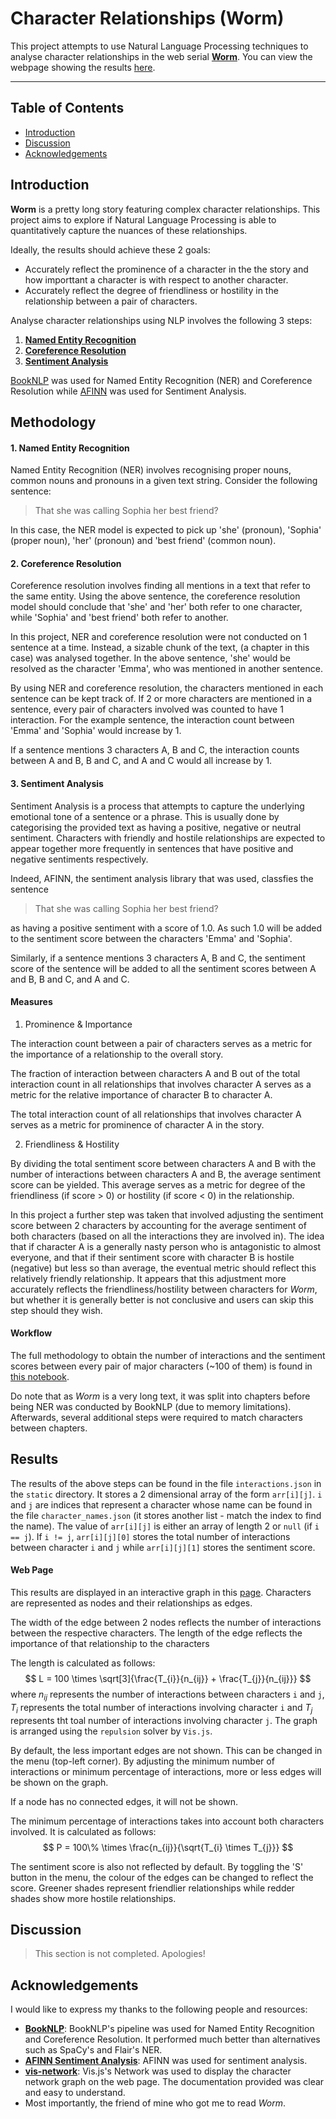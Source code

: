 # Character Relationships (Worm)

This project attempts to use Natural Language Processing techniques to analyse character relationships in the web serial [**Worm**](https://parahumans.wordpress.com/). You can view the webpage showing the results [here](https://cjbuzz.github.io/character-relationship/).

---

## Table of Contents

- [Introduction](#introduction)
- [Discussion](#discussion)
- [Acknowledgements](#acknowledgements)


## Introduction

**Worm** is a pretty long story featuring complex character relationships. This project aims to explore if Natural Language Processing is able to quantitatively capture the nuances of these relationships. 

Ideally, the results should achieve these 2 goals:

- Accurately reflect the prominence of a character in the the story and how importtant a character is with respect to another character. 
- Accurately reflect the degree of friendliness or hostility in the relationship between a pair of characters.  

Analyse character relationships using NLP involves the following 3 steps:

1. [**Named Entity Recognition**](#1-named-entity-recognition)
2. [**Coreference Resolution**](#2-coreference-resolution)
3. [**Sentiment Analysis**](#3-sentiment-analysis)

[BookNLP](https://github.com/booknlp/booknlp) was used for Named Entity Recognition (NER) and Coreference Resolution while [AFINN](https://github.com/fnielsen/afinn) was used for Sentiment Analysis.  

## Methodology

#### 1. Named Entity Recognition

Named Entity Recognition (NER) involves recognising proper nouns, common nouns and pronouns in a given text string. Consider the following sentence: 

> That she was calling Sophia her best friend?

In this case, the NER model is expected to pick up 'she' (pronoun), 'Sophia' (proper noun), 'her' (pronoun) and 'best friend' (common noun). 

#### 2. Coreference Resolution

Coreference resolution involves finding all mentions in a text that refer to the same entity. Using the above sentence, the coreference resolution model should conclude that 'she' and 'her' both refer to one character, while 'Sophia' and 'best friend' both refer to another.

In this project, NER and coreference resolution were not conducted on 1 sentence at a time. Instead, a sizable chunk of the text, (a chapter in this case) was analysed together. In the above sentence, 'she' would be resolved as the character 'Emma', who was mentioned in another sentence. 

By using NER and coreference resolution, the characters mentioned in each sentence can be kept track of. If 2 or more characters are mentioned in a sentence, every pair of characters involved was counted to have 1 interaction. For the example sentence, the interaction count between 'Emma' and 'Sophia' would increase by 1.

If a sentence mentions 3 characters A, B and C, the interaction counts between A and B, B and C, and A and C would all increase by 1.

#### 3. Sentiment Analysis

Sentiment Analysis is a process that attempts to capture the underlying emotional tone of a sentence or a phrase. This is usually done by categorising the provided text as having a positive, negative or neutral sentiment. Characters with friendly and hostile relationships are expected to appear together more frequently in sentences that have positive and negative sentiments respectively.

Indeed, AFINN, the sentiment analysis library that was used, classfies the sentence 
 
> That she was calling Sophia her best friend?

as having a positive sentiment with a score of 1.0. As such 1.0 will be added to the sentiment score between the characters 'Emma' and 'Sophia'.

Similarly, if a sentence mentions 3 characters A, B and C, the sentiment score of the sentence will be added to all the sentiment scores between A and B, B and C, and A and C.

#### Measures

1. Prominence & Importance

The interaction count between a pair of characters serves as a metric for the importance of a relationship to the overall story. 

The fraction of interaction between characters A and B out of the total interaction count in all relationships that involves character A serves as a metric for the relative importance of character B to character A.   

The total interaction count of all relationships that involves character A serves as a metric for prominence of character A in the story.

2. Friendliness & Hostility

By dividing the total sentiment score between characters A and B with the number of interactions between characters A and B, the average sentiment score can be yielded. This average serves as a metric for degree of the friendliness (if score > 0) or hostility (if score < 0) in the relationship.

In this project a further step was taken that involved adjusting the sentiment score between 2 characters by accounting for the average sentiment of both characters (based on all the interactions they are involved in). The idea that if character A is a generally nasty person who is antagonistic to almost everyone, and that if their sentiment score with character B is hostile (negative) but less so than average, the eventual metric should reflect this relatively friendly relationship. It appears that this adjustment more accurately reflects the friendliness/hostility between characters for *Worm*, but whether it is generally better is not conclusive and users can skip this step should they wish.

#### Workflow

The full methodology to obtain the number of interactions and the sentiment scores between every pair of major characters (~100 of them) is found in [this notebook](./workflow.ipynb). 

Do note that as *Worm* is a very long text, it was split into chapters before being NER was conducted by BookNLP (due to memory limitations). Afterwards, several additional steps were required to match characters between chapters.


## Results

The results of the above steps can be found in the file `interactions.json` in the `static` directory. It stores a 2 dimensional array of the form `arr[i][j]`. `i` and `j` are indices that represent a character whose name can be found in the file `character_names.json` (it stores another list - match the index to find the name). The value of `arr[i][j]` is either an array of length 2 or `null` (if `i == j`). If `i != j`, `arr[i][j][0]` stores the total number of interactions between character `i` and `j` while `arr[i][j][1]` stores the sentiment score.

#### Web Page

This results are displayed in an interactive graph in this [page](https://cjbuzz.github.io/character-relationship/). Characters are represented as nodes and their relationships as edges.

The width of the edge between 2 nodes reflects the number of interactions between the respective characters. The length of the edge reflects the importance of that relationship to the characters

The length is calculated as follows:
$$
L = 100 \times \sqrt[3]{\frac{T_{i}}{n_{ij}} + \frac{T_{j}}{n_{ij}}}
$$
where $n_{ij}$ represents the number of interactions between characters `i` and `j`, $T_{i}$ represents the total number of interactions involving character `i` and $T_{j}$ represents tht toal number of interactions involving character `j`. The graph is arranged using the `repulsion` solver by `Vis.js`.

By default, the less important edges are not shown. This can be changed in the menu (top-left corner). By adjusting the minimum number of interactions or minimum percentage of interactions, more or less edges will be shown on the graph.

If a node has no connected edges, it will not be shown.

The minimum percentage of interactions takes into account both characters involved. It is calculated as follows:
$$
P = 100\% \times \frac{n_{ij}}{\sqrt{T_{i} \times T_{j}}} 
$$

The sentiment score is also not reflected by default. By toggling the 'S' button in the menu, the colour of the edges can be changed to reflect the score. Greener shades represent friendlier relationships while redder shades show more hostile relationships.

## Discussion

> This section is not completed. Apologies!

## Acknowledgements

I would like to express my thanks to the following people and resources:
- [**BookNLP**](https://github.com/booknlp/booknlp): BookNLP's pipeline was used for Named Entity Recognition and Coreference Resolution. It performed much better than alternatives such as SpaCy's and Flair's NER. 
- [**AFINN Sentiment Analysis**](https://github.com/fnielsen/afinn): AFINN was used for sentiment analysis.
- [**vis-network**](https://github.com/visjs/vis-network): Vis.js's Network was used to display the character network graph on the web page. The documentation provided was clear and easy to understand.
- Most importantly, the friend of mine who got me to read *Worm*.
